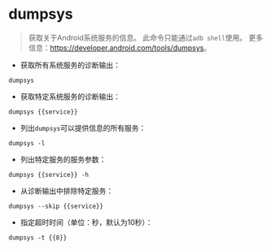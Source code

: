 # dumpsys

> 获取关于Android系统服务的信息。
> 此命令只能通过`adb shell`使用。
> 更多信息：<https://developer.android.com/tools/dumpsys>。

- 获取所有系统服务的诊断输出：

`dumpsys`

- 获取特定系统服务的诊断输出：

`dumpsys {{service}}`

- 列出`dumpsys`可以提供信息的所有服务：

`dumpsys -l`

- 列出特定服务的服务参数：

`dumpsys {{service}} -h`

- 从诊断输出中排除特定服务：

`dumpsys --skip {{service}}`

- 指定超时时间（单位：秒，默认为10秒）：

`dumpsys -t {{8}}`
